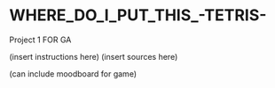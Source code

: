 # WHERE_DO_I_PUT_THIS_-TETRIS-
Project 1 FOR GA



(insert instructions here)
(insert sources here)

(can include moodboard for game)